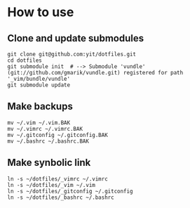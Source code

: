How to use
==========

Clone and update submodules
---------------------------
    git clone git@github.com:yit/dotfiles.git
    cd dotfiles
    git submodule init  # --> Submodule 'vundle' (git://github.com/gmarik/vundle.git) registered for path '_vim/bundle/vundle'
    git submodule update

Make backups
------------
    mv ~/.vim ~/.vim.BAK
    mv ~/.vimrc ~/.vimrc.BAK
    mv ~/.gitconfig ~/.gitconfig.BAK
    mv ~/.bashrc ~/.bashrc.BAK

Make synbolic link 
------------------
    ln -s ~/dotfiles/_vimrc ~/.vimrc
    ln -s ~/dotfiles/_vim ~/.vim
    ln -s ~/dotfiles/_gitconfig ~/.gitconfig
    ln -s ~/dotfiles/_bashrc ~/.bashrc

